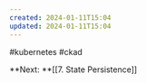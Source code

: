 ```yaml
---
created: 2024-01-11T15:04
updated: 2024-01-11T15:04
---
```

#kubernetes #ckad 

**Next: **[[7. State Persistence]]